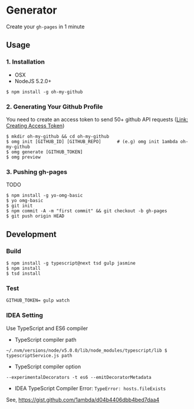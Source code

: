 # Generator 

Create your `gh-pages` in 1 minute

## Usage

### 1. Installation

- OSX
- NodeJS 5.2.0+

```
$ npm install -g oh-my-github
```

### 2. Generating Your Github Profile

You need to create an access token to send 50+ github API requests ([Link: Creating Access Token](https://github.com/settings/tokens/new))

```
$ mkdir oh-my-github && cd oh-my-github
$ omg init [GITHUB_ID] [GITHUB_REPO]      # (e.g) omg init 1ambda oh-my-github 
$ omg generate [GITHUB_TOKEN]
$ omg preview
```

### 3. Pushing gh-pages

TODO

```
$ npm install -g yo-omg-basic
$ yo omg-basic
$ git init
$ npm commit -A -m "first commit" && git checkout -b gh-pages
$ git push origin HEAD
```

## Development

### Build 

```
$ npm install -g typescript@next tsd gulp jasmine
$ npm install
$ tsd install
```

### Test

```
GITHUB_TOKEN= gulp watch
```

### IDEA Setting

Use TypeScript and ES6 compiler

- TypeScript compiler path

```
~/.nvm/versions/node/v5.0.0/lib/node_modules/typescript/lib $ typescriptService.js path
```

- TypeScript compiler option

```
--experimentalDecorators -t es6 --emitDecoratorMetadata
```

- IDEA TypeScript Compiler Error: `TypeError: hosts.fileExists` 

See, https://gist.github.com/1ambda/d04b4406dbb4bed7daa4


